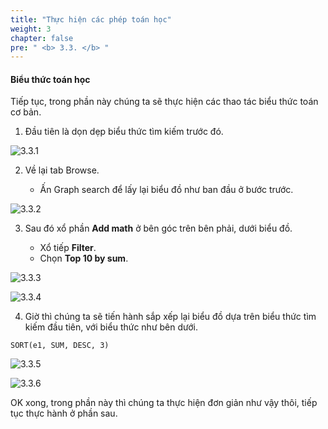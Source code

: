 ```yaml
---
title: "Thực hiện các phép toán học"
weight: 3
chapter: false
pre: " <b> 3.3. </b> "
---
```


#### Biểu thức toán học

Tiếp tục, trong phần này chúng ta sẽ thực hiện các thao tác biểu thức toán cơ bản.

1. Đầu tiên là dọn dẹp biểu thức tìm kiếm trước đó.

![3.3.1](/images/3-cloud-watch-metric/3.3-math-expression/3.3.1.png)

2. Về lại tab Browse.

   - Ấn Graph search để lấy lại biểu đồ như ban đầu ở bước trước.

![3.3.2](/images/3-cloud-watch-metric/3.3-math-expression/3.3.2.png)

3. Sau đó xổ phần **Add math** ở bên góc trên bên phải, dưới biểu đồ.

   - Xổ tiếp **Filter**.
   - Chọn **Top 10 by sum**.

![3.3.3](/images/3-cloud-watch-metric/3.3-math-expression/3.3.3.png)

![3.3.4](/images/3-cloud-watch-metric/3.3-math-expression/3.3.4.png)

4. Giờ thì chúng ta sẽ tiến hành sắp xếp lại biểu đồ dựa trên biểu thức tìm kiếm đầu tiên, với biểu thức như bên dưới.

```
SORT(e1, SUM, DESC, 3)
```

![3.3.5](/images/3-cloud-watch-metric/3.3-math-expression/3.3.5.png)

![3.3.6](/images/3-cloud-watch-metric/3.3-math-expression/3.3.6.png)

OK xong, trong phần này thì chúng ta thực hiện đơn giản như vậy thôi, tiếp tục thực hành ở phần sau.
